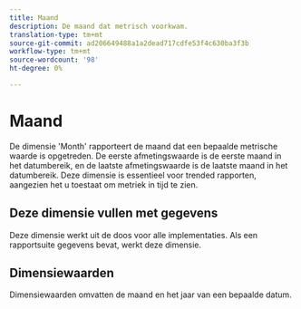 ```yaml
---
title: Maand
description: De maand dat metrisch voorkwam.
translation-type: tm+mt
source-git-commit: ad206649488a1a2dead717cdfe53f4c630ba3f3b
workflow-type: tm+mt
source-wordcount: '98'
ht-degree: 0%

---
```



# Maand

De dimensie &#39;Month&#39; rapporteert de maand dat een bepaalde metrische waarde is opgetreden. De eerste afmetingswaarde is de eerste maand in het datumbereik, en de laatste afmetingswaarde is de laatste maand in het datumbereik. Deze dimensie is essentieel voor trended rapporten, aangezien het u toestaat om metriek in tijd te zien.

## Deze dimensie vullen met gegevens

Deze dimensie werkt uit de doos voor alle implementaties. Als een rapportsuite gegevens bevat, werkt deze dimensie.

## Dimensiewaarden

Dimensiewaarden omvatten de maand en het jaar van een bepaalde datum.
